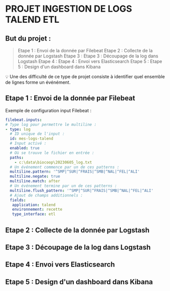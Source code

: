 # PROJET INGESTION DE LOGS TALEND ETL

## But du projet : 
>Etape 1 : Envoi de la donnée par Filebeat
>Etape 2 : Collecte de la donnée par Logstash
>Etape 3 : Etape 3 : Découpage de la log dans Logstash
>Etape 4 : Etape 4 : Envoi vers Elasticsearch
>Etape 5 : Etape 5 : Design d'un dashboard dans Kibana

&#128161; Une des difficulté de ce type de projet consiste à identifier quel ensemble de lignes forme un événément.

## Etape 1 : Envoi de la donnée par Filebeat
Exemple de configuration input Filebeat :
``` yml
filebeat.inputs:
# Type log pour permettre le multiline :
- type: log
  # ID unique de l'input :
  id: mes-logs-talend
  # Input activé :
  enabled: true
  # Où se trouve le fichier en entrée :
  paths:
    - c:\data\biocoop\20230605_log.txt
  # Un événement commence par un de ces patterns :
  multiline.pattern: '^SMP|^SUR|^FRAIS|^SMB|^NAL|^FEL|^ALI'
  multiline.negate: true
  multiline.match: after
  # Un événement termine par un de ces patterns :
  multiline.flush_pattern: '^SMP|^SUR|^FRAIS|^SMB|^NAL|^FEL|^ALI'
  # Ajout de champs additionnels :
  fields:
   application: talend
   environnement: recette
   type_interface: etl
```

## Etape 2 : Collecte de la donnée par Logstash

## Etape 3 : Découpage de la log dans Logstash

## Etape 4 : Envoi vers Elasticsearch

## Etape 5 : Design d'un dashboard dans Kibana